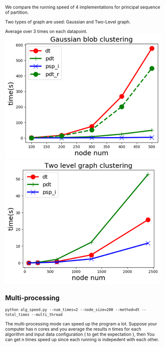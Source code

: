 We compare the running speed of 4 implementations for principal sequence of partition.

Two types of graph are used: Gaussian and Two-Level graph.

Average over 3 times on each datapoint.
![](gaussian.png)
![](two_level.png)
## Multi-processing
```shell
python alg_speed.py --num_times=2 --node_size=200 --method=dt --total_times --multi_thread
```
The multi-processing mode can speed up the program a lot. Suppose your computer has n cores and 
you average the results n times for each algorithm and input data configuration ( to get the
expectation ), then You can get n times speed up since each running is indepedent with each other. 
